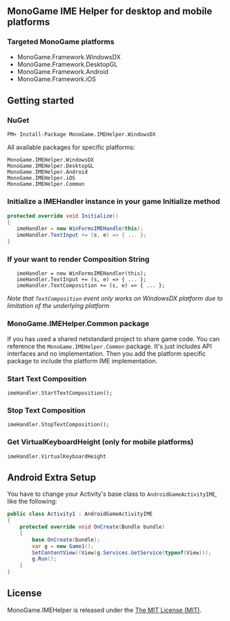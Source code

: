 ## MonoGame IME Helper for desktop and mobile platforms

### Targeted MonoGame platforms

- MonoGame.Framework.WindowsDX
- MonoGame.Framework.DesktopGL
- MonoGame.Framework.Android
- MonoGame.Framework.iOS

## Getting started

### NuGet

```
PM> Install-Package MonoGame.IMEHelper.WindowsDX
```

All available packages for specific platforms:

```
MonoGame.IMEHelper.WindowsDX
MonoGame.IMEHelper.DesktopGL
MonoGame.IMEHelper.Android
MonoGame.IMEHelper.iOS
MonoGame.IMEHelper.Common
```

### Initialize a IMEHandler instance in your game Initialize method

```c#
protected override void Initialize()
{
   imeHandler = new WinFormsIMEHandle(this);
   imeHandler.TextInput += (s, e) => { ... };
}
```

### If your want to render Composition String

```#
   imeHandler = new WinFormsIMEHandler(this);
   imeHandler.TextInput += (s, e) => { ... };
   imeHandler.TextComposition += (s, e) => { ... };
```

*Note that `TextComposition` event only works on WindowsDX platform due to limitation of the underlying platform*

### MonoGame.IMEHelper.Common package

If you has used a shared netstandard project to share game code. You can reference the `MonoGame.IMEHelper.Common` package. It's just includes API interfaces and no implementation. Then you add the platform specific package to include the platform IME implementation.

### Start Text Composition

`imeHandler.StartTextComposition();`

### Stop Text Composition

`imeHandler.StopTextComposition();`

### Get VirtualKeyboardHeight (only for mobile platforms)

`imeHandler.VirtualKeyboardHeight`

## Android Extra Setup

You have to change your Activity's base class to `AndroidGameActivityIME`, like the following:

```c#
public class Activity1 : AndroidGameActivityIME
{
    protected override void OnCreate(Bundle bundle)
    {
        base.OnCreate(bundle);
        var g = new Game1();
        SetContentView((View)g.Services.GetService(typeof(View)));
        g.Run();
    }
}
```

## License

MonoGame.IMEHelper is released under the [The MIT License (MIT)](https://github.com/ryancheung/MonoGame.IMEHelper/blob/master/LICENSE).
